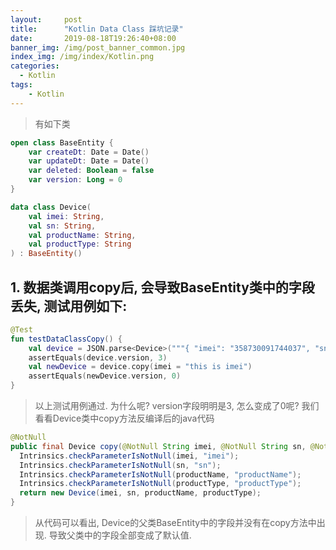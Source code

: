 ```yaml
---
layout:     post
title:      "Kotlin Data Class 踩坑记录"
date:       2019-08-18T19:26:40+08:00
banner_img: /img/post_banner_common.jpg
index_img: /img/index/Kotlin.png
categories:
  - Kotlin
tags:
    - Kotlin
---
```


> 有如下类

```kotlin
open class BaseEntity {
    var createDt: Date = Date()
    var updateDt: Date = Date()
    var deleted: Boolean = false
    var version: Long = 0
}

data class Device(
    val imei: String,
    val sn: String,
    val productName: String,
    val productType: String
) : BaseEntity()
```

## 1. 数据类调用copy后, 会导致BaseEntity类中的字段丢失, 测试用例如下:

```kotlin
@Test
fun testDataClassCopy() {
    val device = JSON.parse<Device>("""{ "imei": "358730091744037", "sn": "G6TXXNZPKPJ3", "productName": "iPhone OS", "productType": "iPhone11,6", "createDt":"2019-08-18 19:35:00","updateDt":"2019-08-18 19:35:00","deleted":false,"version":3 }""")
    assertEquals(device.version, 3)
    val newDevice = device.copy(imei = "this is imei")
    assertEquals(newDevice.version, 0)
}
```

> 以上测试用例通过. 为什么呢? version字段明明是3, 怎么变成了0呢? 我们看看Device类中copy方法反编译后的java代码

```java
@NotNull
public final Device copy(@NotNull String imei, @NotNull String sn, @NotNull String productName, @NotNull String productType) {
  Intrinsics.checkParameterIsNotNull(imei, "imei");
  Intrinsics.checkParameterIsNotNull(sn, "sn");
  Intrinsics.checkParameterIsNotNull(productName, "productName");
  Intrinsics.checkParameterIsNotNull(productType, "productType");
  return new Device(imei, sn, productName, productType);
}
```

> 从代码可以看出, Device的父类BaseEntity中的字段并没有在copy方法中出现. 导致父类中的字段全部变成了默认值.